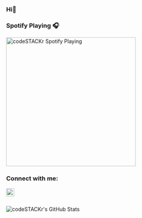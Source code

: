 ### Hi👋

### Spotify Playing 🎧

[<img src="https://now-playing-codestackr.vercel.app/api/spotify-playing" alt="codeSTACKr Spotify Playing" width="350" />](https://open.spotify.com/user/swyqyimdc12jajde4vpwd2x1b)

### Connect with me:

[<img align="left" alt="codeSTACKr | YouTube" width="22px" src="https://cdn.jsdelivr.net/npm/simple-icons@v3/icons/youtube.svg" />][youtube]

<br />
<br />



  <img align="left" alt="codeSTACKr's GitHub Stats" src="github-readme-stats-tau-rust.vercel.app
?username=codeSTACKr&show_icons=true&hide_border=true" />


[youtube]: https://youtube.com/codeSTACKr
